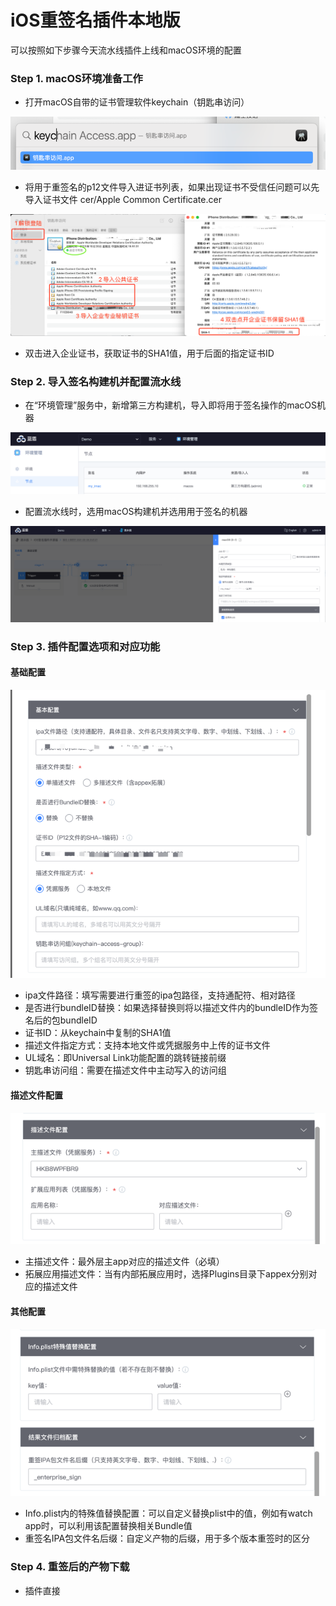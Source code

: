 # iOS重签名插件本地版

可以按照如下步骤今天流水线插件上线和macOS环境的配置

### Step 1. macOS环境准备工作

- 打开macOS自带的证书管理软件keychain（钥匙串访问）

![钥匙串访问打开方式](docs/keychain.png)

- 将用于重签名的p12文件导入进证书列表，如果出现证书不受信任问题可以先导入证书文件 cer/Apple Common Certificate.cer

![导入并信任证书](docs/import.png)

- 双击进入企业证书，获取证书的SHA1值，用于后面的指定证书ID



### Step 2. 导入签名构建机并配置流水线

- 在“环境管理”服务中，新增第三方构建机，导入即将用于签名操作的macOS机器

![环境管理导入结果](docs/env.png)

- 配置流水线时，选用macOS构建机并选用用于签名的机器

![配置流水线](docs/init.png)

### Step 3. 插件配置选项和对应功能

#### 基础配置

![基础配置](docs/base.png)

- ipa文件路径：填写需要进行重签的ipa包路径，支持通配符、相对路径
- 是否进行bundleID替换：如果选择替换则将以描述文件内的bundleID作为签名后的包bundleID
- 证书ID：从keychain中复制的SHA1值
- 描述文件指定方式：支持本地文件或凭据服务中上传的证书文件
- UL域名：即Universal Link功能配置的跳转链接前缀
- 钥匙串访问组：需要在描述文件中主动写入的访问组

#### 描述文件配置

![描述文件配置](docs/mpconfig.png)

- 主描述文件：最外层主app对应的描述文件（必填）
- 拓展应用描述文件：当有内部拓展应用时，选择Plugins目录下appex分别对应的描述文件

#### 其他配置

![其他配置](docs/others.png)

- Info.plist内的特殊值替换配置：可以自定义替换plist中的值，例如有watch app时，可以利用该配置替换相关Bundle值
- 重签名IPA包文件名后缀：自定义产物的后缀，用于多个版本重签时的区分

### Step 4. 重签后的产物下载

- 插件直接
